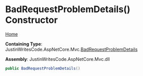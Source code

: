# BadRequestProblemDetails\(\) Constructor

[Home](../../../README.md)

**Containing Type**: JustinWritesCode\.AspNetCore\.Mvc\.[BadRequestProblemDetails](../README.md)

**Assembly**: JustinWritesCode\.AspNetCore\.Mvc\.dll

```csharp
public BadRequestProblemDetails()
```

